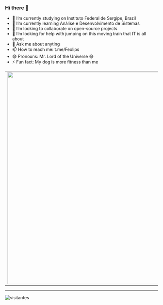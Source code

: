 ### Hi there 👋


- 🔭 I’m currently studying on Instituto Federal de Sergipe, Brazil
- 🌱 I’m currently learning Análise e Desenvolvimento de Sistemas
- 👯 I’m looking to collaborate on open-source projects
- 🤔 I’m looking for help with jumping on this moving train that IT is all about 
- 💬 Ask me about anyting
- 📫 How to reach me: t.me/Feolips
- 😄 Pronouns: Mr. Lord of the Universe 😅
- ⚡ Fun fact: My dog is more fitness than me

<!--- Tabelas de Apresentação --->
<center>
  <table>
    <tr>
        <td>
          <img width="700px" align="left" src="https://github-readme-stats.vercel.app/api?username=Feolips&show_icons=true&icon_color=cacaca&title_color=529e5e&text_color=aaae8e&bg_color=0d1117&hide_border=true&hide=prs,issues">
        </td>
        <td>
          <img width="400px" align="left" src="https://github-readme-stats.vercel.app/api/top-langs/?username=Feolips&layout=compact&hide_border=true&title_color=529e5e&bg_color=0d1117&text_color=aaae8e" />
        </td>
    </tr>   
  </table>
</center>  

----

![visitantes](https://komarev.com/ghpvc/?username=Feolips&color=529e5e)
<!--
**Feolips/Feolips** is a ✨ _special_ ✨ repository because its `README.md` (this file) appears on your GitHub profile.


